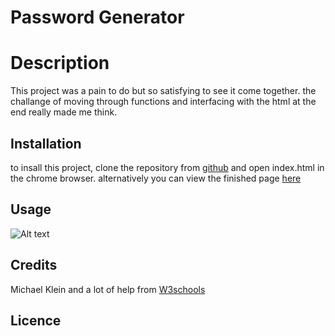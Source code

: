 # Password Generator  

# Description
This project was a pain to do but so satisfying to see it come together. the challange of moving through functions and interfacing with the html at the end really made me think.

## Installation
to insall this project, clone the repository from [github](https://github.com/b0n3yard/Michael_Klein_Portfolio) and open index.html in the chrome browser. alternatively you can view the finished page [here](https://b0n3yard.github.io/Michael_Klein_Portfolio/)


## Usage
![Alt text]( ./assets/Michael-Klein-Portfolio.png "example")


## Credits
Michael Klein
and a lot of help from [W3schools](https://www.w3schools.com/js/default.asp)

## Licence
